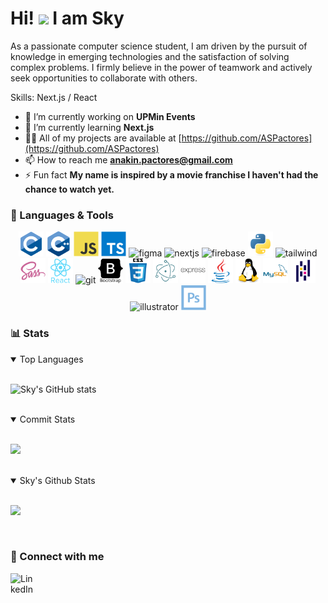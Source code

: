 # Hi! <img src="https://media.tenor.com/images/af1b615e4f90567a1328b7c320d3a601/tenor.gif" height="25px"> I am Sky

As a passionate computer science student, I am driven by the pursuit of knowledge in emerging technologies and the satisfaction of solving complex problems. I firmly believe in the power of teamwork and actively seek opportunities to collaborate with others.

Skills: Next.js / React

- 🔭 I’m currently working on **UPMin Events**
- 🌱 I’m currently learning **Next.js**
- 👨‍💻 All of my projects are available at [https://github.com/ASPactores](https://github.com/ASPactores)
- 📫 How to reach me **anakin.pactores@gmail.com**
- ⚡ Fun fact **My name is inspired by a movie franchise I haven't had the chance to watch yet.**

### 🧰 Languages & Tools

<p align="center"> 
<img src="https://raw.githubusercontent.com/devicons/devicon/master/icons/c/c-original.svg" alt="c" width="40" height="40"/>
<img src="https://raw.githubusercontent.com/devicons/devicon/master/icons/cplusplus/cplusplus-original.svg" alt="cplusplus" width="40" height="40"/>
<img src="https://raw.githubusercontent.com/devicons/devicon/master/icons/javascript/javascript-original.svg" alt="javascript" width="40" height="40"/>
<img src="https://raw.githubusercontent.com/devicons/devicon/master/icons/typescript/typescript-original.svg" alt="typescript" width="40" height="40"/>
<img src="https://www.vectorlogo.zone/logos/figma/figma-icon.svg" alt="figma" width="40" height="40"/>
<img src="https://cdn.worldvectorlogo.com/logos/nextjs-2.svg" alt="nextjs" width="40" height="40"/>
<img src="https://www.vectorlogo.zone/logos/firebase/firebase-icon.svg" alt="firebase" width="40" height="40"/>
<img src="https://raw.githubusercontent.com/devicons/devicon/master/icons/python/python-original.svg" alt="python" width="40" height="40"/>
<img src="https://www.vectorlogo.zone/logos/tailwindcss/tailwindcss-icon.svg" alt="tailwind" width="40" height="40"/>
<img src="https://raw.githubusercontent.com/devicons/devicon/master/icons/sass/sass-original.svg" alt="sass" width="40" height="40"/>
<img src="https://raw.githubusercontent.com/devicons/devicon/master/icons/react/react-original-wordmark.svg" alt="react" width="40" height="40"/>
<img src="https://www.vectorlogo.zone/logos/git-scm/git-scm-icon.svg" alt="git" width="40" height="40"/>
<img src="https://raw.githubusercontent.com/devicons/devicon/master/icons/bootstrap/bootstrap-plain-wordmark.svg" alt="bootstrap" width="40" height="40"/>
<img src="https://raw.githubusercontent.com/devicons/devicon/master/icons/css3/css3-original-wordmark.svg" alt="css3" width="40" height="40"/>
<img src="https://raw.githubusercontent.com/devicons/devicon/master/icons/electron/electron-original.svg" alt="electron" width="40" height="40"/>
<img src="https://raw.githubusercontent.com/devicons/devicon/master/icons/express/express-original-wordmark.svg" alt="express" width="40" height="40"/>
<img src="https://raw.githubusercontent.com/devicons/devicon/master/icons/java/java-original.svg" alt="java" width="40" height="40"/>
<img src="https://raw.githubusercontent.com/devicons/devicon/master/icons/linux/linux-original.svg" alt="linux" width="40" height="40"/>
<img src="https://raw.githubusercontent.com/devicons/devicon/master/icons/mysql/mysql-original-wordmark.svg" alt="mysql" width="40" height="40"/>
<img src="https://raw.githubusercontent.com/devicons/devicon/2ae2a900d2f041da66e950e4d48052658d850630/icons/pandas/pandas-original.svg" alt="pandas" width="40" height="40"/>
<img src="https://www.vectorlogo.zone/logos/adobe_illustrator/adobe_illustrator-icon.svg" alt="illustrator" width="40" height="40"/>
<img src="https://raw.githubusercontent.com/devicons/devicon/master/icons/photoshop/photoshop-line.svg" alt="photoshop" width="40" height="40"/>
</p>

###  📊 Stats

<details open>
  <summary>Top Languages</summary>
  <br>

  ![Sky's GitHub stats](https://github-readme-stats.vercel.app/api/top-langs/?username=aspactores&theme=tokyonight)

  <br>
  
</details>

<details open>
  <summary>Commit Stats</summary>
  <br>
  
   ![](https://github-readme-streak-stats.herokuapp.com/?user=aspactores&theme=tokyonight)

   <br>

</details>

<details open>
  <summary>Sky's Github Stats</summary>
  <br>
  
  ![](https://github-readme-stats.vercel.app/api?username=aspactores&show_icons=true&theme=tokyonight&locale=en)

  <br>
  
</details>

### 🔗 Connect with me

[<img align="left" width="40px" title="LinkedIn" src="https://img.icons8.com/fluent/344/linkedin.png" />][linkedin]

[linkedin]: https://www.linkedin.com/in/aspactores/
